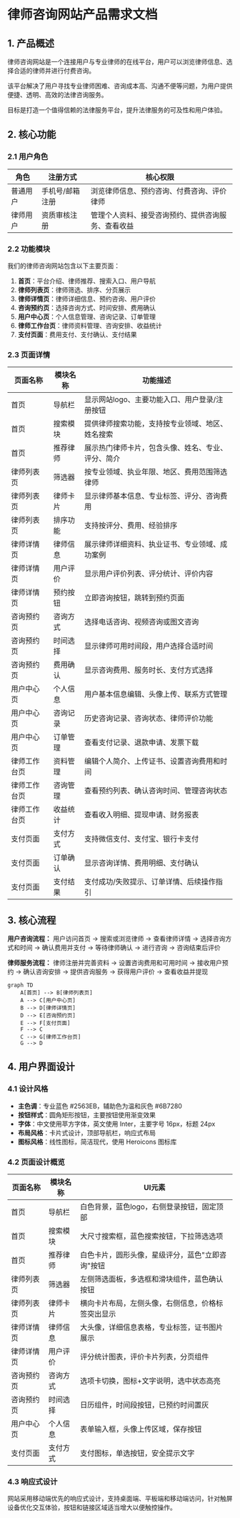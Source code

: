 # 律师咨询网站产品需求文档

## 1. 产品概述

律师咨询网站是一个连接用户与专业律师的在线平台，用户可以浏览律师信息、选择合适的律师并进行付费咨询。

该平台解决了用户寻找专业律师困难、咨询成本高、沟通不便等问题，为用户提供便捷、透明、高效的法律咨询服务。

目标是打造一个值得信赖的法律服务平台，提升法律服务的可及性和用户体验。

## 2. 核心功能

### 2.1 用户角色

| 角色 | 注册方式 | 核心权限 |
|------|----------|----------|
| 普通用户 | 手机号/邮箱注册 | 浏览律师信息、预约咨询、付费咨询、评价律师 |
| 律师用户 | 资质审核注册 | 管理个人资料、接受咨询预约、提供咨询服务、查看收益 |

### 2.2 功能模块

我们的律师咨询网站包含以下主要页面：

1. **首页**：平台介绍、律师推荐、搜索入口、用户导航
2. **律师列表页**：律师筛选、排序、分页展示
3. **律师详情页**：律师详细信息、预约咨询、用户评价
4. **咨询预约页**：选择咨询方式、时间安排、费用确认
5. **用户中心页**：个人信息管理、咨询记录、订单管理
6. **律师工作台页**：律师资料管理、咨询安排、收益统计
7. **支付页面**：费用支付、支付确认、支付结果

### 2.3 页面详情

| 页面名称 | 模块名称 | 功能描述 |
|----------|----------|----------|
| 首页 | 导航栏 | 显示网站logo、主要功能入口、用户登录/注册按钮 |
| 首页 | 搜索模块 | 提供律师搜索功能，支持按专业领域、地区、姓名搜索 |
| 首页 | 推荐律师 | 展示热门律师卡片，包含头像、姓名、专业、评分、简介 |
| 律师列表页 | 筛选器 | 按专业领域、执业年限、地区、费用范围筛选律师 |
| 律师列表页 | 律师卡片 | 显示律师基本信息、专业标签、评分、咨询费用 |
| 律师列表页 | 排序功能 | 支持按评分、费用、经验排序 |
| 律师详情页 | 律师信息 | 展示律师详细资料、执业证书、专业领域、成功案例 |
| 律师详情页 | 用户评价 | 显示用户评价列表、评分统计、评价内容 |
| 律师详情页 | 预约按钮 | 立即咨询按钮，跳转到预约页面 |
| 咨询预约页 | 咨询方式 | 选择电话咨询、视频咨询或图文咨询 |
| 咨询预约页 | 时间选择 | 显示律师可用时间段，用户选择合适时间 |
| 咨询预约页 | 费用确认 | 显示咨询费用、服务时长、支付方式选择 |
| 用户中心页 | 个人信息 | 用户基本信息编辑、头像上传、联系方式管理 |
| 用户中心页 | 咨询记录 | 历史咨询记录、咨询状态、律师评价功能 |
| 用户中心页 | 订单管理 | 查看支付记录、退款申请、发票下载 |
| 律师工作台页 | 资料管理 | 编辑个人简介、上传证书、设置咨询费用和时间 |
| 律师工作台页 | 咨询管理 | 查看预约列表、确认咨询时间、管理咨询状态 |
| 律师工作台页 | 收益统计 | 查看收入明细、提现申请、财务报表 |
| 支付页面 | 支付方式 | 支持微信支付、支付宝、银行卡支付 |
| 支付页面 | 订单确认 | 显示咨询详情、费用明细、支付确认 |
| 支付页面 | 支付结果 | 支付成功/失败提示、订单详情、后续操作指引 |

## 3. 核心流程

**用户咨询流程：**
用户访问首页 → 搜索或浏览律师 → 查看律师详情 → 选择咨询方式和时间 → 确认费用并支付 → 等待律师确认 → 进行咨询 → 咨询结束后评价

**律师服务流程：**
律师注册并完善资料 → 设置咨询费用和可用时间 → 接收用户预约 → 确认咨询安排 → 提供咨询服务 → 获得用户评价 → 查看收益并提现

```mermaid
graph TD
    A[首页] --> B[律师列表页]
    A --> C[用户中心页]
    B --> D[律师详情页]
    D --> E[咨询预约页]
    E --> F[支付页面]
    F --> C
    C --> G[律师工作台页]
    G --> D
```

## 4. 用户界面设计

### 4.1 设计风格

- **主色调**：专业蓝色 #2563EB，辅助色为温和灰色 #6B7280
- **按钮样式**：圆角矩形按钮，主要按钮使用渐变效果
- **字体**：中文使用苹方字体，英文使用 Inter，主要字号 16px，标题 24px
- **布局风格**：卡片式设计，顶部导航栏，响应式布局
- **图标风格**：线性图标，简洁现代，使用 Heroicons 图标库

### 4.2 页面设计概览

| 页面名称 | 模块名称 | UI元素 |
|----------|----------|--------|
| 首页 | 导航栏 | 白色背景，蓝色logo，右侧登录按钮，固定顶部 |
| 首页 | 搜索模块 | 大尺寸搜索框，蓝色搜索按钮，下拉筛选选项 |
| 首页 | 推荐律师 | 白色卡片，圆形头像，星级评分，蓝色"立即咨询"按钮 |
| 律师列表页 | 筛选器 | 左侧筛选面板，多选框和滑块组件，蓝色确认按钮 |
| 律师列表页 | 律师卡片 | 横向卡片布局，左侧头像，右侧信息，价格标签突出显示 |
| 律师详情页 | 律师信息 | 大头像，详细信息表格，专业标签，证书图片展示 |
| 律师详情页 | 用户评价 | 评分统计图表，评价卡片列表，分页组件 |
| 咨询预约页 | 咨询方式 | 选项卡切换，图标+文字说明，选中状态高亮 |
| 咨询预约页 | 时间选择 | 日历组件，时间段按钮，已预约时间置灰 |
| 用户中心页 | 个人信息 | 表单输入框，头像上传区域，保存按钮 |
| 支付页面 | 支付方式 | 支付图标，单选按钮，安全提示文字 |

### 4.3 响应式设计

网站采用移动端优先的响应式设计，支持桌面端、平板端和移动端访问，针对触屏设备优化交互体验，按钮和链接区域适当增大以便触控操作。
